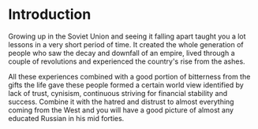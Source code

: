 # Introduction

Growing up in the Soviet Union and seeing it falling apart taught you a lot
lessons in a very short period of time. It created the whole generation of
people who saw the decay and downfall of an empire, lived through a couple of
revolutions and experienced the country's rise from the ashes.

All these experiences combined with a good portion of bitterness from the gifts
the life gave these people formed a certain world view identified by lack of
trust, cynisism, continuous striving for financial stability and success.
Combine it with the hatred and distrust to almost everything coming from the
West and you will have a good picture of almost any educated Russian in his mid
forties.
